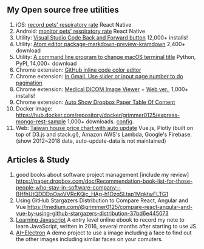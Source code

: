 ## My Open source free utilities

1. iOS: [record pets' respiratory rate](https://itunes.apple.com/us/app/maolife/id1397714182) React Native
2. Android: [monitor pets' respiratory rate](https://play.google.com/store/apps/details?id=com.lifeoverflow.maolife) React Native
3. Utility: [Visual Studio Code Back and Forward button](https://marketplace.visualstudio.com/items?itemName=grimmer.vscode-back-forward-button) 12,000+ installs!
4. Utility: [Atom editor package-markdown-preview-kramdown](https://atom.io/packages/markdown-preview-kramdown) 2,400+ download
5. Utility: [A command line program to change macOS terminal title](https://pypi.org/project/termtitle/) Python, PyPI, 14,000+ download
6. Chrome extension: [GitHub inline code color editor](https://chrome.google.com/webstore/detail/github-inline-code-color/ancifpojcglbcoilgkpeiphjenigogmb?hl=zh-TW&authuser=0)
7. Chrome extension: [In Gmail. Use slider or input page number to do pagination](https://chrome.google.com/webstore/detail/gmail-pagination-slider/bcjhpmecgoejigiojamklcbfnfnfgnal)
8. Chrome extension: [Medical DICOM Image Viewer](https://chrome.google.com/webstore/detail/dicom-image-viewer/ehppmcooahfnlfhhcflpkcjmonkoindc) + [Web ver.](https://grimmer.io/dicom-web-viewer/), 1,000+ installs!
9. Chrome extension: [Auto Show Dropbox Paper Table Of Content]( https://chrome.google.com/webstore/detail/paper-auto-show-toc/eifkjfleeeochflgobmibofbcdiledng)
10. Docker image: https://hub.docker.com/repository/docker/grimmer0125/express-mongo-rest-sample 1,000+ downloads. [config](https://github.com/grimmer0125/express-mongo-rest-k8s-sample).
11. Web: [Taiwan house price chart with auto update](https://grimmer.io/Taiwan-house-price-chart/) Vue.js, Plotly (built on top of D3.js and stack.gl), Amazon AWS's Lambda, Google's Firebase. (show 2012~2018 data, auto-update-data is not maintained)


## Articles & Study

1. good books about software project management [include my review] https://paper.dropbox.com/doc/Recommendation-book-list-for-those-people-who-stay-in-software-company--BHfhUtQDDDoOaoVVRcKQjc_HAg-h1OzqSLtap1MqktwFLTG1
2. Using GitHub Stargazers Distribution to Compare React, Angular and Vue https://medium.com/@grimmer0125/compare-react-angular-and-vue-by-using-github-stargazers-distribution-37bd6e445073
3. [Learning Javascript](https://lifeoverflow.gitbook.io/learning-javascript/) A entry level online ebook to record my note to learn JavaScript, written in 2016, several months after starting to use JS. 
4. [AI+Electron](https://github.com/grimmer0125/electron-face-finder) A demo project to use a image including a face to find out the other images including similar faces on your comuters.  

